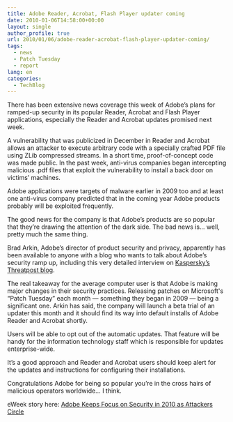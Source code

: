 ```yaml
---
title: Adobe Reader, Acrobat, Flash Player updater coming
date: 2010-01-06T14:58:00+00:00
layout: single
author_profile: true
url: 2010/01/06/adobe-reader-acrobat-flash-player-updater-coming/
tags:
  - news
  - Patch Tuesday
  - report
lang: en
categories: 
  - TechBlog
---
```

There has been extensive news coverage this week of Adobe’s plans for ramped-up security in its popular Reader, Acrobat and Flash Player applications, especially the Reader and Acrobat updates promised next week.

A vulnerability that was publicized in December in Reader and Acrobat allows an attacker to execute arbitrary code with a specially crafted PDF file using ZLib compressed streams. In a short time, proof-of-concept code was made public. In the past week, anti-virus companies began intercepting malicious .pdf files that exploit the vulnerability to install a back door on victims’ machines.

Adobe applications were targets of malware earlier in 2009 too and at least one anti-virus company predicted that in the coming year Adobe products probably will be exploited frequently.

The good news for the company is that Adobe’s products are so popular that they’re drawing the attention of the dark side. The bad news is… well, pretty much the same thing.

Brad Arkin, Adobe’s director of product security and privacy, apparently has been available to anyone with a blog who wants to talk about Adobe’s security ramp up, including this very detailed interview on [Kaspersky’s Threatpost blog](http://threatpost.com/en_us/blogs/despite-danger-adobe-says-javascript-support-important-010410).

The real takeaway for the average computer user is that Adobe is making major changes in their security practices. Releasing patches on Microsoft's “Patch Tuesday” each month — something they began in 2009 — being a significant one. Arkin has said, the company will launch a beta trial of an updater this month and it should find its way into default installs of Adobe Reader and Acrobat shortly.

Users will be able to opt out of the automatic updates. That feature will be handy for the information technology staff which is responsible for updates enterprise-wide.

It’s a good approach and Reader and Acrobat users should keep alert for the updates and instructions for configuring their installations.

Congratulations Adobe for being so popular you’re in the cross hairs of malicious operators worldwide… I think.

eWeek story here: [Adobe Keeps Focus on Security in 2010 as Attackers Circle](http://www.eweek.com/c/a/Security/Adobe-Eyes-Security-in-2010-as-Attackers-Circle-447781/)